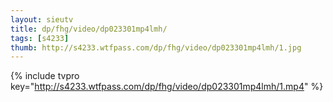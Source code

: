 ```yaml
--- 
layout: sieutv
title: dp/fhg/video/dp023301mp4lmh/
tags: [s4233]
thumb: http://s4233.wtfpass.com/dp/fhg/video/dp023301mp4lmh/1.jpg
---
```

{% include tvpro key="http://s4233.wtfpass.com/dp/fhg/video/dp023301mp4lmh/1.mp4" %} 
